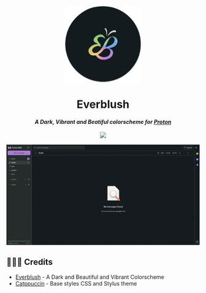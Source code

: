 <div align="center">
<img align="center" src="https://raw.githubusercontent.com/Everblush/assets/main/logo.png" height="200px" width="200px" alt="logo"> 
</div> 

<h1 align="center">Everblush</h1> 
<h4 align="center">
    <i>A Dark, Vibrant and Beatiful colorscheme for <a href="https://proton.me/">Proton</a>
    </i>
</h4>

<div align="center">
	<a href="https://github.com/Zylo23/Everblush/raw/main/userstyles/styles/proton/everblush.user.css"><img src="https://img.shields.io/badge/stylus-install-ac7bd9?colorA=232a2d&style=for-the-badge"></a>
</div>

<p align="center">
  <img src="preview.webp"/>
</p>

## 🧑‍🤝‍🧑 Credits

- [Everblush](https://github.com/Everblush) - A Dark and Beautiful and Vibrant Colorscheme
- [Catppuccin](https://github.com/catppuccin) - Base styles CSS and Stylus theme